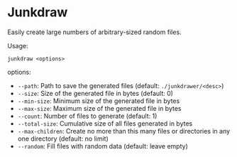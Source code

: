 # Junkdraw

Easily create large numbers of arbitrary-sized random files.

Usage:

```shell
junkdraw <options>
```

options:

- `--path`: Path to save the generated files (default: `./junkdrawer/<desc>`)
- `--size`: Size of the generated file in bytes (default: 0)
- `--min-size`: Minimum size of the generated file in bytes
- `--max-size`: Maximum size of the generated file in bytes
- `--count`: Number of files to generate (default: 1)
- `--total-size`: Cumulative size of all files generated in bytes
- `--max-children`: Create no more than this many files or directories in any one directory (default: no limit)
- `--random`: Fill files with random data (default: leave empty)
